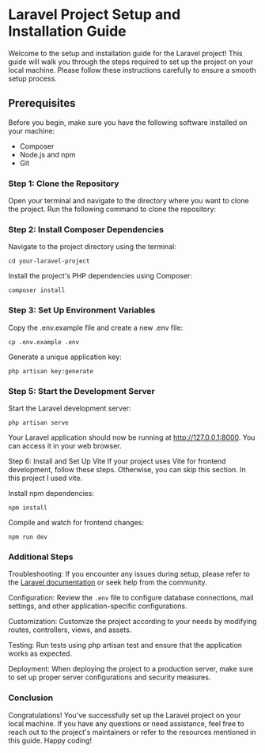 # Laravel Project Setup and Installation Guide
Welcome to the setup and installation guide for the Laravel project! This guide will walk you through the steps required to set up the project on your local machine. Please follow these instructions carefully to ensure a smooth setup process.

## Prerequisites
Before you begin, make sure you have the following software installed on your machine:

* Composer
* Node.js and npm
* Git

### Step 1: Clone the Repository
Open your terminal and navigate to the directory where you want to clone the project. Run the following command to clone the repository:

### Step 2: Install Composer Dependencies
Navigate to the project directory using the terminal:

`cd your-laravel-project`

Install the project's PHP dependencies using Composer:

`composer install`

### Step 3: Set Up Environment Variables
Copy the .env.example file and create a new .env file:

`cp .env.example .env`

Generate a unique application key:

`php artisan key:generate`

### Step 5: Start the Development Server
Start the Laravel development server:

`php artisan serve`

Your Laravel application should now be running at http://127.0.0.1:8000. You can access it in your web browser.

Step 6: Install and Set Up Vite
If your project uses Vite for frontend development, follow these steps. Otherwise, you can skip this section. In this project I used vite.

Install npm dependencies:

`npm install`

Compile and watch for frontend changes:

`npm run dev`

### Additional Steps
Troubleshooting: If you encounter any issues during setup, please refer to the [Laravel documentation](https://laravel.com/docs) or seek help from the community.

Configuration: Review the `.env` file to configure database connections, mail settings, and other application-specific configurations.

Customization: Customize the project according to your needs by modifying routes, controllers, views, and assets.

Testing: Run tests using php artisan test and ensure that the application works as expected.

Deployment: When deploying the project to a production server, make sure to set up proper server configurations and security measures.

### Conclusion
Congratulations! You've successfully set up the Laravel project on your local machine. If you have any questions or need assistance, feel free to reach out to the project's maintainers or refer to the resources mentioned in this guide. Happy coding!
